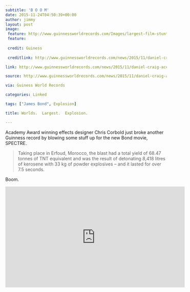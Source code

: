 ```yaml
---
subtitle: 'B O O M'
date: 2015-11-24T04:50:39+00:00
author: jimmy
layout: post
image:
 feature: http://www.guinnessworldrecords.com/Images/largest-film-stunt-explosion-spectre-2_tcm25-405344.jpg
 feature: 
 
 credit: Guiness
 
 creditlink: http://www.guinnessworldrecords.com/news/2015/11/daniel-craig-accepts-certificate-for-largest-film-stunt-explosion-in-latest-bond-405307

link: http://www.guinnessworldrecords.com/news/2015/11/daniel-craig-accepts-certificate-for-largest-film-stunt-explosion-in-latest-bond-405307

source: http://www.guinnessworldrecords.com/news/2015/11/daniel-craig-accepts-certificate-for-largest-film-stunt-explosion-in-latest-bond-405307

via: Guiness World Records

categories: Linked

tags: ["James Bond", Explosion]

title: Worlds.  Largest.  Explosion.

---
```



Academy Award winning effects designer Chris Corbold just broke another Guinness record by blowing some stuff up for the new Bond movie, SPECTRE. 

> Taking place in Erfoud, Morocco, the blast had a total yield of 68.47 tonnes of TNT equivalent and was the result of detonating 8,418 litres of kerosene with 33 kg of powder explosives &#8211; and it lasted for over 7.5 seconds.

Boom.

<!-- more -->  

<iframe width="560" height="315" src="https://www.youtube.com/embed/YAg_jqthRY4" frameborder="0" allowfullscreen></iframe>

[1]: http://www.guinnessworldrecords.com/news/2015/11/daniel-craig-accepts-certificate-for-largest-film-stunt-explosion-in-latest-bond-405307 "Guiness World Records"